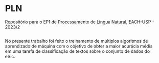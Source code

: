 # PLN
Repositório para o EP1 de Processamento de Língua Natural, EACH-USP - 2023/2

##
No presente trabalho foi feito o treinamento de múltiplos algoritmos de aprendizado de máquina com o objetivo de obter a maior acurácia média em uma tarefa de classificação de textos sobre o conjunto de dados do eSic.
